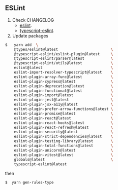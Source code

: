 ## ESLint

1. Check CHANGELOG
    - [eslint](https://github.com/eslint/eslint/blob/master/CHANGELOG.md).
    - [typescript-eslint](https://github.com/typescript-eslint/typescript-eslint/blob/master/CHANGELOG.md).
2. Update packages

```sh
$   yarn add  \
    @types/eslint@latest                        \
    @typescript-eslint/eslint-plugin@latest     \
    @typescript-eslint/parser@latest            \
    @typescript-eslint/utils@latest             \
    eslint@latest                               \
    eslint-import-resolver-typescript@latest    \
    eslint-plugin-array-func@latest             \
    eslint-plugin-cypress@latest                \
    eslint-plugin-deprecation@latest            \
    eslint-plugin-functional@latest             \
    eslint-plugin-import@latest                 \
    eslint-plugin-jest@latest                   \
    eslint-plugin-jsx-a11y@latest               \
    eslint-plugin-prefer-arrow-functions@latest \
    eslint-plugin-promise@latest                \
    eslint-plugin-react@latest                  \
    eslint-plugin-react-hooks@latest            \
    eslint-plugin-react-refresh@latest          \
    eslint-plugin-security@latest               \
    eslint-plugin-strict-dependencies@latest    \
    eslint-plugin-testing-library@latest        \
    eslint-plugin-total-functions@latest        \
    eslint-plugin-unicorn@latest                \
    eslint-plugin-vitest@latest                 \
    globals@latest                              \
    typescript-eslint@latest
```

then

```sh
$  yarn gen-rules-type
```

